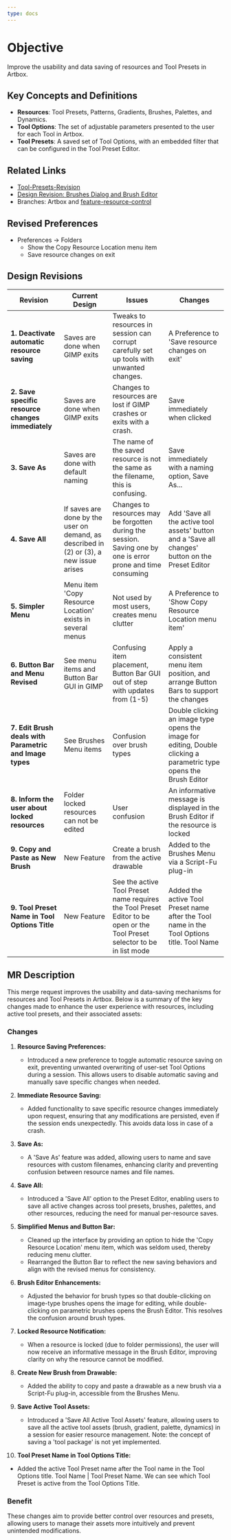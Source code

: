 ```yaml
---
type: docs
---
```


# Objective

Improve the usability and data saving of resources and Tool Presets in Artbox.

## Key Concepts and Definitions

- **Resources**: Tool Presets, Patterns, Gradients, Brushes, Palettes, and Dynamics.
- **Tool Options**: The set of adjustable parameters presented to the user for each Tool in Artbox.
- **Tool Presets**: A saved set of Tool Options, with an embedded filter that can be configured in the Tool Preset Editor.

## Related Links

- [Tool-Presets-Revision](https://gitlab.gnome.org/americo_gobbo/GIMPBrushwork/-/wikis/Tool-Presets-Revision-Presentation)
- [Design Revision: Brushes Dialog and Brush Editor](https://gitlab.gnome.org/americo_gobbo/GIMPBrushwork/-/wikis/Design-Revision:-Brushes-Dialog-and-Brush-Editor)
- Branches: Artbox and [feature-resource-control](https://gitlab.gnome.org/pixelmixer/artbox/-/tree/feature-resource-control?ref_type=heads)

## Revised Preferences

- Preferences -> Folders
  - Show the Copy Resource Location menu item
  - Save resource changes on exit

## Design Revisions

| **Revision**  | **Current Design**  | **Issues**  | **Changes** |
|--------------------------------------------|---------------------------------------------------------------------------------------------|----------------------------------------------------------------------------------------------|-----------------------------------------------------------|
| **1. Deactivate automatic resource saving** | Saves are done when GIMP exits | Tweaks to resources in session can corrupt carefully set up tools with unwanted changes. | A Preference to 'Save resource changes on exit'
| **2. Save specific resource changes immediately**   | Saves are done when GIMP exits | Changes to resources are lost if GIMP crashes or exits with a crash.  | Save immediately when clicked |
| **3. Save As**   | Saves are done with default naming | The name of the saved resource is not the same as the filename, this is confusing.  | Save immediately with a naming option, Save As...|
| **4. Save All** | If saves are done by the user on demand, as described in (2) or (3), a new issue arises| Changes to resources may be forgotten during the session. Saving one by one is error prone and time consuming | Add 'Save all the active tool assets' button and a 'Save all changes' button on the Preset Editor  |
| **5. Simpler Menu** | Menu item 'Copy Resource Location' exists in several menus | Not used by most users, creates menu clutter |  A Preference to 'Show Copy Resource Location menu item'  |
| **6. Button Bar and Menu Revised** | See menu items and Button Bar GUI in GIMP | Confusing item placement, Button Bar GUI out of step with updates from (1-5) |  Apply a consistent menu item position, and arrange Button Bars to support the changes  |
| **7. Edit Brush deals with Parametric and Image types** | See Brushes Menu items | Confusion over brush types |  Double clicking an image type opens the image for editing, Double clicking a parametric type opens the Brush Editor |
| **8. Inform the user about locked resources** | Folder locked resources can not be edited | User confusion | An informative message is displayed in the Brush Editor if the resource is locked |
| **9. Copy and Paste as New Brush** | New Feature | Create a brush from the active drawable | Added to the Brushes Menu via a Script-Fu plug-in |
| **9. Tool Preset Name in Tool Options Title** | New Feature | See the active Tool Preset name requires the Tool Preset Editor to be open or the Tool Preset selector to be in list mode | Added the active Tool Preset name after the Tool name in the Tool Options title. Tool Name | Tool Preset Name |
## MR Description

This merge request improves the usability and data-saving mechanisms for resources and Tool Presets in Artbox. Below is a summary of the key changes made to enhance the user experience with resources, including active tool presets, and their associated assets:

### Changes

1. **Resource Saving Preferences:**
   - Introduced a new preference to toggle automatic resource saving on exit, preventing unwanted overwriting of user-set Tool Options during a session. This allows users to disable automatic saving and manually save specific changes when needed.

2. **Immediate Resource Saving:**
   - Added functionality to save specific resource changes immediately upon request, ensuring that any modifications are persisted, even if the session ends unexpectedly. This avoids data loss in case of a crash.

3. **Save As:**
   - A 'Save As' feature was added, allowing users to name and save resources with custom filenames, enhancing clarity and preventing confusion between resource names and file names.

4. **Save All:**
   - Introduced a 'Save All' option to the Preset Editor, enabling users to save all active changes across tool presets, brushes, palettes, and other resources, reducing the need for manual per-resource saves.

5. **Simplified Menus and Button Bar:**
   - Cleaned up the interface by providing an option to hide the 'Copy Resource Location' menu item, which was seldom used, thereby reducing menu clutter.
   - Rearranged the Button Bar to reflect the new saving behaviors and align with the revised menus for consistency.

6. **Brush Editor Enhancements:**
   - Adjusted the behavior for brush types so that double-clicking on image-type brushes opens the image for editing, while double-clicking on parametric brushes opens the Brush Editor. This resolves the confusion around brush types.

7. **Locked Resource Notification:**
   - When a resource is locked (due to folder permissions), the user will now receive an informative message in the Brush Editor, improving clarity on why the resource cannot be modified.

8. **Create New Brush from Drawable:**
   - Added the ability to copy and paste a drawable as a new brush via a Script-Fu plug-in, accessible from the Brushes Menu.

9. **Save Active Tool Assets:**
   - Introduced a 'Save All Active Tool Assets' feature, allowing users to save all the active tool assets (brush, gradient, palette, dynamics) in a session for easier resource management. Note: the concept of saving a 'tool package' is not yet implemented.

10. **Tool Preset Name in Tool Options Title:**
   - Added the active Tool Preset name after the Tool name in the Tool Options title. Tool Name | Tool Preset Name.  We can see which Tool Preset is active from the Tool Options Title.

### Benefit

These changes aim to provide better control over resources and presets, allowing users to manage their assets more intuitively and prevent unintended modifications.
